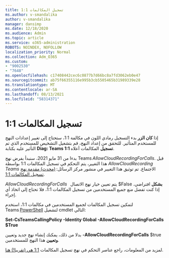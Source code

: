 ```yaml
---
title: تسجيل المكالمات 1:1
ms.author: v-smandalika
author: v-smandalika
manager: dansimp
ms.date: 12/18/2020
ms.audience: Admin
ms.topic: article
ms.service: o365-administration
ROBOTS: NOINDEX, NOFOLLOW
localization_priority: Normal
ms.collection: Adm_O365
ms.custom:
- "9002530"
- "7648"
ms.openlocfilehash: c17408442cec6c0877b7d66bc8a7fd3062eb0e47
ms.sourcegitcommit: ab75f66355116e995b3cb5505465b31989339e28
ms.translationtype: MT
ms.contentlocale: ar-SA
ms.lasthandoff: 08/13/2021
ms.locfileid: "58314371"
---
```

# <a name="11-call-recording"></a>تسجيل المكالمات 1:1

إذا **كان الزر** بدء التسجيل رمادي اللون في مكالمة 1:1، ستحتاج إلى تغيير إعدادات النهج للمستخدم المتأثير. للتحقق من إعداد النهج، قم بتشغيل التشخيص للمستخدم الذي تم التأثير عليه بكتابة **Diag: Teams 1:1 تسجيل** المكالمات أعلاه.     

بدءا من 31 مايو 2021، سنبدأ بفرض نهج Teams *AllowCloudRecordingForCalls*. قبل هذا التغيير، يتم التحكم في تسجيل المكالمات 1:1 بواسطة *AllowCloudRecording Teams* الاجتماع. تم توثيق هذا التغيير في منشور مركز الرسائل: [(محدث) مقدمة نهج تسجيل المكالمات 1:1](https://portal.microsoft.com/Adminportal/Home?ref=MessageCenter/:/messages/MC238796).  

*AllowCloudRecordingForCalls*   يتم تعيين خيار نهج الاتصال $False **بشكل** افتراضي. إذا كنت تفضل منع جميع المستخدمين من تسجيل المكالمات 1:1، فلا تحتاج إلى اتخاذ أي إجراء.  

لتمكين تسجيل المكالمات لجميع المستخدمين في مكالمات 1:1، استخدم Teams [PowerShell](https://docs.microsoft.com/microsoftteams/teams-powershell-install) لتشغيل cmdlet التالي: 

**Set-CsTeamsCallingPolicy -Identity Global -AllowCloudRecordingForCalls $True** 

بدلا من ذلك، يمكنك إنشاء نهج جديد وتعيين **-AllowCloudRecordingForCalls** $true **وتعيين** هذا النهج للمستخدمين. 

لمزيد من المعلومات، راجع عناصر التحكم في نهج تسجيل المكالمات [1:1 هي (تقريبا!) هنا](https://techcommunity.microsoft.com/t5/microsoft-teams-support/1-1-call-recording-policy-controls-are-almost-here/ba-p/2217668).
